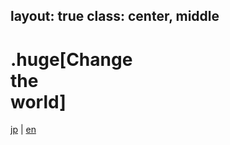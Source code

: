 layout: true
class: center, middle
---
# .huge[Change<br>the<br>world]

[jp](index.html) | [en](index.en.html)

